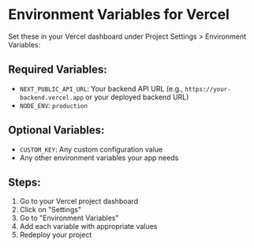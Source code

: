# Environment Variables for Vercel

Set these in your Vercel dashboard under Project Settings > Environment Variables:

## Required Variables:
- `NEXT_PUBLIC_API_URL`: Your backend API URL (e.g., `https://your-backend.vercel.app` or your deployed backend URL)
- `NODE_ENV`: `production`

## Optional Variables:
- `CUSTOM_KEY`: Any custom configuration value
- Any other environment variables your app needs

## Steps:
1. Go to your Vercel project dashboard
2. Click on "Settings"
3. Go to "Environment Variables"
4. Add each variable with appropriate values
5. Redeploy your project
